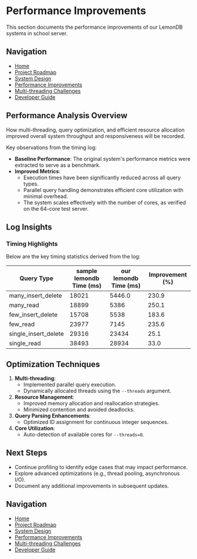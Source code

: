# Performance Improvements

This section documents the performance improvements of our LemonDB systems in school server. 


## Navigation
- [Home](Home.md)
- [Project Roadmap](RoadMap.md)
- [System Design](Design.md)
- [Performance Improvements](Performance.md)
- [Multi-threading Challenges](MultiThreading.md)
- [Developer Guide](DeveloperGuide.md)

## Performance Analysis Overview 

How multi-threading, query optimization, and efficient resource allocation
improved overall system throughput and responsiveness will be recorded.

Key observations from the timing log:
- **Baseline Performance**: The original system's performance metrics were extracted to serve as a benchmark.
- **Improved Metrics**:
    - Execution times have been significantly reduced across all query types.
    - Parallel query handling demonstrates efficient core utilization with minimal overhead.
    - The system scales effectively with the number of cores, as verified on the 64-core test server.

## Log Insights
### Timing Highlights
Below are the key timing statistics derived from the log:

| **Query Type**       | **sample lemondb Time (ms)** | **our lemondb Time (ms)** | **Improvement (%)** |
|----------------------|------------------------------|---------------------------|---------------------|
| many_insert_delete   | 18021                        | 5446.0                    | 230.9               |
| many_read            | 18899                        | 5386                      | 250.1               |
| few_insert_delete    | 15708                        | 5538                      | 183.6               |
| few_read             | 23977                        | 7145                      | 235.6               |
| single_insert_delete | 29316                        | 23434                     | 25.1                |
| single_read          | 38493                        | 28934                     | 33.0                |


## Optimization Techniques
1. **Multi-threading**:
    - Implemented parallel query execution.
    - Dynamically allocated threads using the `--threads` argument.
2. **Resource Management**:
    - Improved memory allocation and reallocation strategies.
    - Minimized contention and avoided deadlocks.
3. **Query Parsing Enhancements**:
    - Optimized ID assignment for continuous integer sequences.
4. **Core Utilization**:
    - Auto-detection of available cores for `--threads=0`.

## Next Steps
- Continue profiling to identify edge cases that may impact performance.
- Explore advanced optimizations (e.g., thread pooling, asynchronous I/O).
- Document any additional improvements in subsequent updates.


## Navigation
- [Home](Home.md)
- [Project Roadmap](RoadMap.md)
- [System Design](Design.md)
- [Performance Improvements](Performance.md)
- [Multi-threading Challenges](MultiThreading.md)
- [Developer Guide](DeveloperGuide.md)
